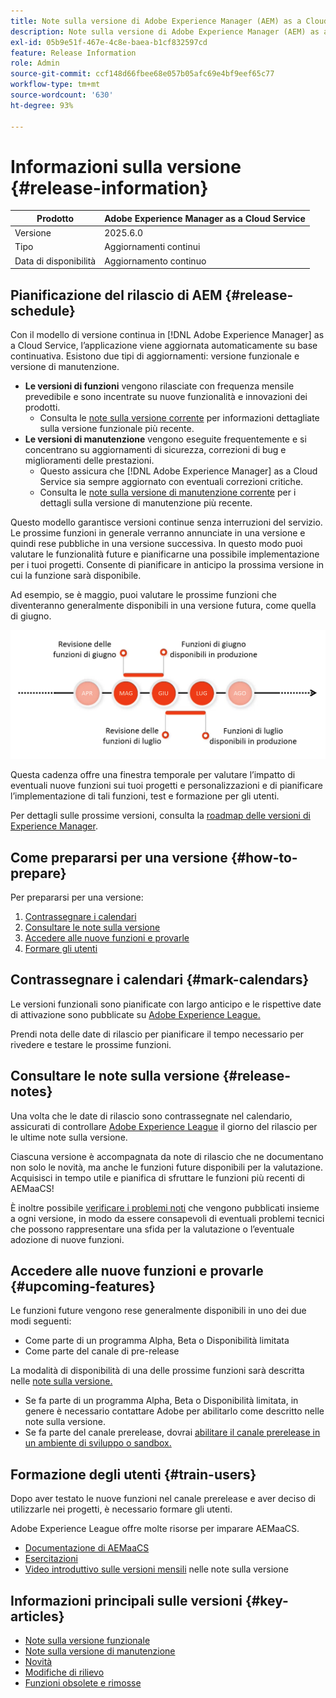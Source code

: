 ```yaml
---
title: Note sulla versione di Adobe Experience Manager (AEM) as a Cloud Service.
description: Note sulla versione di Adobe Experience Manager (AEM) as a Cloud Service.
exl-id: 05b9e51f-467e-4c8e-baea-b1cf832597cd
feature: Release Information
role: Admin
source-git-commit: ccf148d66fbee68e057b05afc69e4bf9eef65c77
workflow-type: tm+mt
source-wordcount: '630'
ht-degree: 93%

---
```



# Informazioni sulla versione {#release-information}

| Prodotto | Adobe Experience Manager as a Cloud Service |
|---|---|
| Versione | 2025.6.0 |
| Tipo | Aggiornamenti continui |
| Data di disponibilità | Aggiornamento continuo |

## Pianificazione del rilascio di AEM {#release-schedule}

Con il modello di versione continua in [!DNL Adobe Experience Manager] as a Cloud Service, l’applicazione viene aggiornata automaticamente su base continuativa. Esistono due tipi di aggiornamenti: versione funzionale e versione di manutenzione.

* **Le versioni di funzioni** vengono rilasciate con frequenza mensile prevedibile e sono incentrate su nuove funzionalità e innovazioni dei prodotti.
   * Consulta le [note sulla versione corrente](/help/release-notes/release-notes-cloud/release-notes-current.md) per informazioni dettagliate sulla versione funzionale più recente.
* **Le versioni di manutenzione** vengono eseguite frequentemente e si concentrano su aggiornamenti di sicurezza, correzioni di bug e miglioramenti delle prestazioni.
   * Questo assicura che [!DNL Adobe Experience Manager] as a Cloud Service sia sempre aggiornato con eventuali correzioni critiche.
   * Consulta le [note sulla versione di manutenzione corrente](/help/release-notes/maintenance/latest.md) per i dettagli sulla versione di manutenzione più recente.

Questo modello garantisce versioni continue senza interruzioni del servizio. Le prossime funzioni in generale verranno annunciate in una versione e quindi rese pubbliche in una versione successiva. In questo modo puoi valutare le funzionalità future e pianificarne una possibile implementazione per i tuoi progetti. Consente di pianificare in anticipo la prossima versione in cui la funzione sarà disponibile.

Ad esempio, se è maggio, puoi valutare le prossime funzioni che diventeranno generalmente disponibili in una versione futura, come quella di giugno.

![Grafico relativo alla cadenza delle prossime funzioni](assets/prerelease-cadence.png)

Questa cadenza offre una finestra temporale per valutare l’impatto di eventuali nuove funzioni sui tuoi progetti e personalizzazioni e di pianificare l’implementazione di tali funzioni, test e formazione per gli utenti.

Per dettagli sulle prossime versioni, consulta la [roadmap delle versioni di Experience Manager](https://experienceleague.adobe.com/docs/experience-manager-release-information/aem-release-updates/update-releases-roadmap.html?lang=it#aem-as-cloud-service).

## Come prepararsi per una versione {#how-to-prepare}

Per prepararsi per una versione:

1. [Contrassegnare i calendari](#mark-calendars)
1. [Consultare le note sulla versione](#release-notes)
1. [Accedere alle nuove funzioni e provarle](#upcoming-features)
1. [Formare gli utenti](#train-users)

## Contrassegnare i calendari {#mark-calendars}

Le versioni funzionali sono pianificate con largo anticipo e le rispettive date di attivazione sono pubblicate su [Adobe Experience League.](https://experienceleague.adobe.com/docs/experience-manager-release-information/aem-release-updates/update-releases-roadmap.html?lang=it#aem-as-cloud-service)

Prendi nota delle date di rilascio per pianificare il tempo necessario per rivedere e testare le prossime funzioni.

## Consultare le note sulla versione {#release-notes}

Una volta che le date di rilascio sono contrassegnate nel calendario, assicurati di controllare [Adobe Experience League](/help/release-notes/release-notes-cloud/release-notes-current.md) il giorno del rilascio per le ultime note sulla versione.

Ciascuna versione è accompagnata da note di rilascio che ne documentano non solo le novità, ma anche le funzioni future disponibili per la valutazione. Acquisisci in tempo utile e pianifica di sfruttare le funzioni più recenti di AEMaaCS!

È inoltre possibile [verificare i problemi noti](/help/release-notes/maintenance/latest.md) che vengono pubblicati insieme a ogni versione, in modo da essere consapevoli di eventuali problemi tecnici che possono rappresentare una sfida per la valutazione o l’eventuale adozione di nuove funzioni.

## Accedere alle nuove funzioni e provarle {#upcoming-features}

Le funzioni future vengono rese generalmente disponibili in uno dei due modi seguenti:

* Come parte di un programma Alpha, Beta o Disponibilità limitata
* Come parte del canale di pre-release

La modalità di disponibilità di una delle prossime funzioni sarà descritta nelle [note sulla versione.](#release-notes)

* Se fa parte di un programma Alpha, Beta o Disponibilità limitata, in genere è necessario contattare Adobe per abilitarlo come descritto nelle note sulla versione.
* Se fa parte del canale prerelease, dovrai [abilitare il canale prerelease in un ambiente di sviluppo o sandbox.](/help/release-notes/prerelease.md)

## Formazione degli utenti {#train-users}

Dopo aver testato le nuove funzioni nel canale prerelease e aver deciso di utilizzarle nei progetti, è necessario formare gli utenti.

Adobe Experience League offre molte risorse per imparare AEMaaCS.

* [Documentazione di AEMaaCS](https://experienceleague.adobe.com/docs/experience-manager-cloud-service.html?lang=it)
* [Esercitazioni](https://experienceleague.adobe.com/docs/experience-manager-learn/aem-tutorials/overview.html?lang=it)
* [Video introduttivo sulle versioni mensili](/help/release-notes/release-notes-cloud/release-notes-current.md#release-video) nelle note sulla versione

## Informazioni principali sulle versioni {#key-articles}

* [Note sulla versione funzionale](/help/release-notes/release-notes-cloud/release-notes-current.md)
* [Note sulla versione di manutenzione](/help/release-notes/maintenance/latest.md)
* [Novità](what-is-new.md)
* [Modifiche di rilievo](aem-cloud-changes.md)
* [Funzioni obsolete e rimosse](deprecated-removed-features.md)
